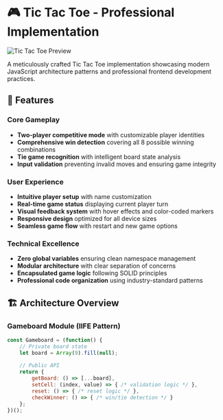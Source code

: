 # 🎮 Tic Tac Toe - Professional Implementation

![Tic Tac Toe Preview](https://placehold.co/800x400/667eea/ffffff?text=Tic+Tac+Toe+Game)

A meticulously crafted Tic Tac Toe implementation showcasing modern JavaScript architecture patterns and professional frontend development practices.

## 🌟 Features

### Core Gameplay
- **Two-player competitive mode** with customizable player identities
- **Comprehensive win detection** covering all 8 possible winning combinations
- **Tie game recognition** with intelligent board state analysis
- **Input validation** preventing invalid moves and ensuring game integrity

### User Experience
- **Intuitive player setup** with name customization
- **Real-time game status** displaying current player turn
- **Visual feedback system** with hover effects and color-coded markers
- **Responsive design** optimized for all device sizes
- **Seamless game flow** with restart and new game options

### Technical Excellence
- **Zero global variables** ensuring clean namespace management
- **Modular architecture** with clear separation of concerns
- **Encapsulated game logic** following SOLID principles
- **Professional code organization** using industry-standard patterns

## 🏗️ Architecture Overview

### Gameboard Module (IIFE Pattern)
```javascript
const Gameboard = (function() {
    // Private board state
    let board = Array(9).fill(null);
    
    // Public API
    return {
        getBoard: () => [...board],
        setCell: (index, value) => { /* validation logic */ },
        reset: () => { /* reset logic */ },
        checkWinner: () => { /* win/tie detection */ }
    };
})();
